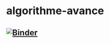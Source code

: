 # algorithme-avance
## [![Binder](https://mybinder.org/badge_logo.svg)](https://mybinder.org/v2/gh/ramlaKhelifi/algorithme-avance/main?filepath=algo.ipynb)

